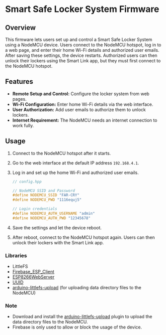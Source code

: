 # Smart Safe Locker System Firmware

## Overview

This firmware lets users set up and control a Smart Safe Locker System using a NodeMCU device. Users connect to the NodeMCU hotspot, log in to a web page, and enter their home Wi-Fi details and authorized user emails. After saving these settings, the device restarts. Authorized users can then unlock their lockers using the Smart Link app, but they must first connect to the NodeMCU hotspot.

## Features

-   **Remote Setup and Control:** Configure the locker system from web pages.
-   **Wi-Fi Configuration:** Enter home Wi-Fi details via the web interface.
-   **User Authorization:** Add user emails to authorize them to unlock lockers.
-   **Internet Requirement:** The NodeMCU needs an internet connection to work fully.

## Usage

1. Connect to the NodeMCU hotspot after it starts.
2. Go to the web interface at the default IP address `192.168.4.1`.
3. Log in and set up the home Wi-Fi and authorized user emails.

    ```c++
    // config.hpp

    // NodeMCU SSID and Password
    #define NODEMCU_SSID "FAR-CRY"
    #define NODEMCU_PWD "1116equj5"

    // Login credentials
    #define NODEMCU_AUTH_USERNAME "admin"
    #define NODEMCU_AUTH_PWD "12345678"
    ```

4. Save the settings and let the device reboot.
5. After reboot, connect to the NodeMCU hotspot again. Users can then unlock their lockers with the Smart Link app.

### Libraries

-   LittleFS
-   [Firebase_ESP_Client](https://github.com/mobizt/Firebase-ESP-Client)
-   [ESP8266WebServer](https://github.com/esp8266/Arduino/tree/master/libraries/ESP8266WebServer)
-   [UUID](https://github.com/RobTillaart/UUID)
-   [arduino-littlefs-upload](https://github.com/earlephilhower/arduino-littlefs-upload) (for uploading data directory files to the NodeMCU)

### Note

-   Download and install the [arduino-littlefs-upload](https://github.com/earlephilhower/arduino-littlefs-upload) plugin to upload the data directory files to the NodeMCU.
-   Firebase is only used to allow or block the usage of the device.
